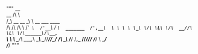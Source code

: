 """
                __                                    
 __            /\ \                                   
/\_\  __  __   \_\ \     __    ___              ____  
\/\ \/\ \/\ \  /'_` \  /'__`\ / __`\  _______  /',__\ 
 \ \ \ \ \_\ \/\ \L\ \/\  __//\ \L\ \/\______\/\__, `\
 _\ \ \ \____/\ \___,_\ \____\ \____/\/______/\/\____/
/\ \_\ \/___/  \/__,_ /\/____/\/___/           \/___/ 
\ \____/                                              
 \/___/ 
 """
<!---
judeo-s/judeo-s is a ✨ special ✨ repository because its `README.md` (this file) appears on your GitHub profile.
You can click the Preview link to take a look at your changes.
--->
